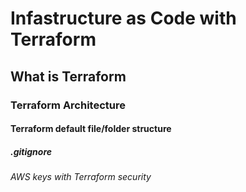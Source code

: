 # Infastructure as Code with Terraform
## What is Terraform
### Terraform Architecture
#### Terraform default file/folder structure
##### .gitignore
###### AWS keys with Terraform security
